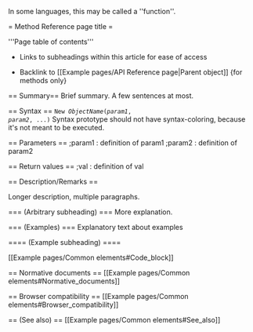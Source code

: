 In some languages, this may be called a ''function''.

= Method Reference page title =

'''Page table of contents'''
* Links to subheadings within this article for ease of access

* Backlink to [[Example pages/API Reference page|Parent object]] {for methods only}

== Summary==
Brief summary. A few sentences at most.

== Syntax ==
<code>New <var>ObjectName</var>(<var>param1</var>, <var>param2</var>, ...)</code>
Syntax prototype should not have syntax-coloring, because it's not meant to be executed.

== Parameters ==
;param1
: definition of param1
;param2
: definition of param2

== Return values ==
;val
: definition of val

== Description/Remarks ==

Longer description, multiple paragraphs.

=== (Arbitrary subheading) ===
More explanation.

=== (Examples) ===
Explanatory text about examples

==== (Example subheading) ====

[[Example pages/Common elements#Code_block]]

== Normative documents ==
[[Example pages/Common elements#Normative_documents]]

== Browser compatibility ==
[[Example pages/Common elements#Browser_compatibility]]

== (See also) ==
[[Example pages/Common elements#See_also]]